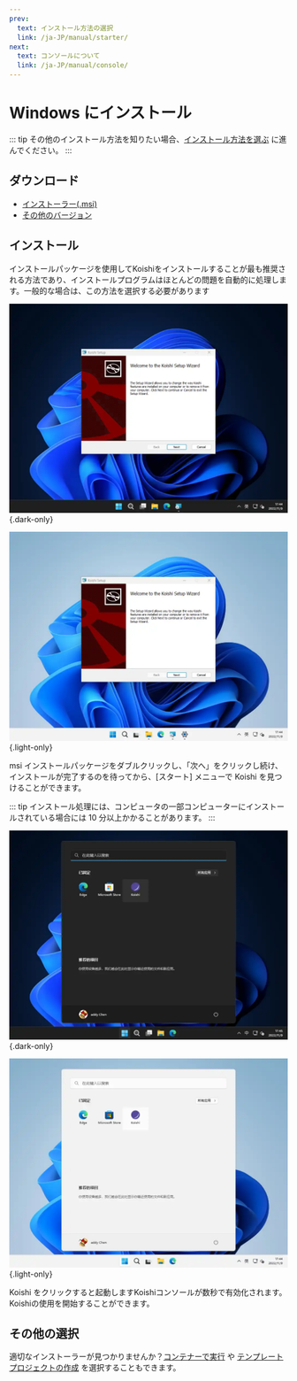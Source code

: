 ```yaml
---
prev:
  text: インストール方法の選択
  link: /ja-JP/manual/starter/
next:
  text: コンソールについて
  link: /ja-JP/manual/console/
---
```


# Windows にインストール

::: tip
その他のインストール方法を知りたい場合、[インストール方法を選ぶ](./index.md) に進んでください。
:::

## ダウンロード

- [インストーラー(.msi)](https://k.ilharp.cc/win.msi)
- [その他のバージョン](https://github.com/koishijs/koishi-desktop/releases)

## インストール

インストールパッケージを使用してKoishiをインストールすることが最も推奨される方法であり、インストールプログラムはほとんどの問題を自動的に処理します。一般的な場合は、この方法を選択する必要があります

![msi-installer](/manual/windows/msi-installer-dark.webp) {.dark-only}

![msi-installer](/manual/windows/msi-installer-light.webp) {.light-only}

msi インストールパッケージをダブルクリックし、「次へ」をクリックし続け、インストールが完了するのを待ってから、[スタート] メニューで Koishi を見つけることができます。

::: tip
インストール処理には、コンピュータの一部コンピューターにインストールされている場合には 10 分以上かかることがあります。
:::

![start-menu](/manual/windows/start-menu-dark.webp) {.dark-only}

![start-menu](/manual/windows/start-menu-light.webp) {.light-only}

Koishi をクリックすると起動しますKoishiコンソールが数秒で有効化されます。Koishiの使用を開始することができます。

## その他の選択

適切なインストーラーが見つかりませんか？[コンテナーで実行](./docker.md) や [テンプレートプロジェクトの作成](./boilerplate.md) を選択することもできます。
